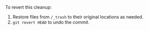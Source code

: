 <!-- FILE: ROLLBACK.md -->

To revert this cleanup:

1. Restore files from `/_trash` to their original locations as needed.
2. `git revert HEAD` to undo the commit.
